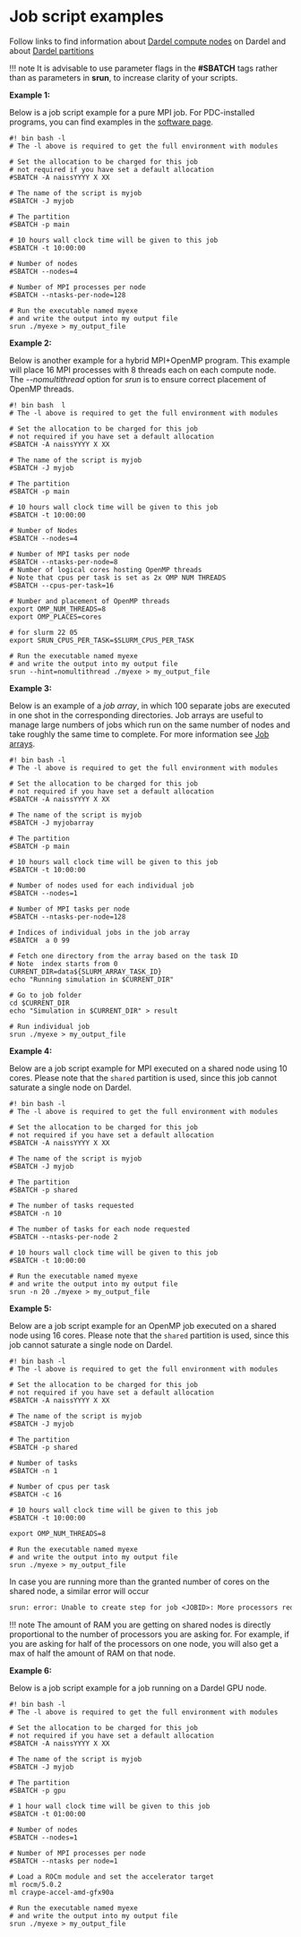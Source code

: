 

# Job script examples

Follow links to find information about [Dardel compute nodes](job_scheduling.md#dardel-compute-nodes) on Dardel and about [Dardel partitions](job_scheduling.md#dardel-partitions)

!!! note 
    It is advisable to use parameter flags in the **#SBATCH** tags rather than as parameters in **srun**,
    to increase clarity of your scripts.

**Example 1:**

Below is a job script example for a pure MPI job. For PDC-installed programs, you can find examples in the [software page](https://support.pdc.kth.se/doc/applications/).

```text
#! bin bash -l
# The -l above is required to get the full environment with modules

# Set the allocation to be charged for this job
# not required if you have set a default allocation
#SBATCH -A naissYYYY X XX

# The name of the script is myjob
#SBATCH -J myjob

# The partition
#SBATCH -p main

# 10 hours wall clock time will be given to this job
#SBATCH -t 10:00:00

# Number of nodes
#SBATCH --nodes=4

# Number of MPI processes per node
#SBATCH --ntasks-per-node=128

# Run the executable named myexe
# and write the output into my output file
srun ./myexe > my_output_file
```

**Example 2:**

Below is another example for a hybrid MPI+OpenMP program. This example will place 16 MPI processes with 8 threads each on each compute node. The *--nomultithread* option for *srun* is to ensure correct placement of OpenMP threads.

```text
#! bin bash  l
# The -l above is required to get the full environment with modules

# Set the allocation to be charged for this job
# not required if you have set a default allocation
#SBATCH -A naissYYYY X XX

# The name of the script is myjob
#SBATCH -J myjob

# The partition
#SBATCH -p main

# 10 hours wall clock time will be given to this job
#SBATCH -t 10:00:00

# Number of Nodes
#SBATCH --nodes=4

# Number of MPI tasks per node
#SBATCH --ntasks-per-node=8
# Number of logical cores hosting OpenMP threads
# Note that cpus per task is set as 2x OMP NUM THREADS
#SBATCH --cpus-per-task=16

# Number and placement of OpenMP threads
export OMP_NUM_THREADS=8
export OMP_PLACES=cores

# for slurm 22 05
export SRUN_CPUS_PER_TASK=$SLURM_CPUS_PER_TASK

# Run the executable named myexe
# and write the output into my output file
srun --hint=nomultithread ./myexe > my_output_file
```

**Example 3:**

Below is an example of a *job array*, in which 100 separate jobs are
executed in one shot in the corresponding directories.
Job arrays are useful to manage large numbers of jobs which run on the
same number of nodes and take roughly the same time to complete.
For more information see [Job arrays](job_arrays.md#job-arrays).

```text
#! bin bash -l
# The -l above is required to get the full environment with modules

# Set the allocation to be charged for this job
# not required if you have set a default allocation
#SBATCH -A naissYYYY X XX

# The name of the script is myjob
#SBATCH -J myjobarray

# The partition
#SBATCH -p main

# 10 hours wall clock time will be given to this job
#SBATCH -t 10:00:00

# Number of nodes used for each individual job
#SBATCH --nodes=1

# Number of MPI tasks per node
#SBATCH --ntasks-per-node=128

# Indices of individual jobs in the job array
#SBATCH  a 0 99

# Fetch one directory from the array based on the task ID
# Note  index starts from 0
CURRENT_DIR=data${SLURM_ARRAY_TASK_ID}
echo "Running simulation in $CURRENT_DIR"

# Go to job folder
cd $CURRENT_DIR
echo "Simulation in $CURRENT_DIR" > result

# Run individual job
srun ./myexe > my_output_file
```

**Example 4:**

Below are a job script example for MPI executed on a shared node using 10 cores.
Please note that the `shared` partition is used, since this job cannot saturate
a single node on Dardel.

```text
#! bin bash -l
# The -l above is required to get the full environment with modules

# Set the allocation to be charged for this job
# not required if you have set a default allocation
#SBATCH -A naissYYYY X XX

# The name of the script is myjob
#SBATCH -J myjob

# The partition
#SBATCH -p shared

# The number of tasks requested
#SBATCH -n 10

# The number of tasks for each node requested
#SBATCH --ntasks-per-node 2

# 10 hours wall clock time will be given to this job
#SBATCH -t 10:00:00

# Run the executable named myexe
# and write the output into my output file
srun -n 20 ./myexe > my_output_file
```

**Example 5:**

Below are a job script example for an OpenMP job executed on a shared node using 16 cores.
Please note that the `shared` partition is used, since this job cannot saturate
a single node on Dardel.

```text
#! bin bash -l
# The -l above is required to get the full environment with modules

# Set the allocation to be charged for this job
# not required if you have set a default allocation
#SBATCH -A naissYYYY X XX

# The name of the script is myjob
#SBATCH -J myjob

# The partition
#SBATCH -p shared

# Number of tasks
#SBATCH -n 1

# Number of cpus per task
#SBATCH -c 16

# 10 hours wall clock time will be given to this job
#SBATCH -t 10:00:00

export OMP_NUM_THREADS=8

# Run the executable named myexe
# and write the output into my output file
srun ./myexe > my_output_file
```

In case you are running more than the granted number of cores on the shared node, a similar
error will occur

```default
srun: error: Unable to create step for job <JOBID>: More processors requested than permitted
```

!!! note
    The amount of RAM you are getting on shared nodes is directly proportional to the number of processors you are asking for.
    For example, if you are asking for half of the processors on one node, you will also get a max of half the amount of RAM on that node.

**Example 6:**

Below is a job script example for a job running on a Dardel GPU node.

```text
#! bin bash -l
# The -l above is required to get the full environment with modules

# Set the allocation to be charged for this job
# not required if you have set a default allocation
#SBATCH -A naissYYYY X XX

# The name of the script is myjob
#SBATCH -J myjob

# The partition
#SBATCH -p gpu

# 1 hour wall clock time will be given to this job
#SBATCH -t 01:00:00

# Number of nodes
#SBATCH --nodes=1

# Number of MPI processes per node
#SBATCH --ntasks per node=1

# Load a ROCm module and set the accelerator target
ml rocm/5.0.2
ml craype-accel-amd-gfx90a

# Run the executable named myexe
# and write the output into my output file
srun ./myexe > my_output_file
```
